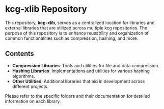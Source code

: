 # kcg-xlib Repository

This repository, **kcg-xlib**, serves as a centralized location for libraries and external libraries that are utilized across multiple kcg repositories. The purpose of this repository is to enhance reusability and organization of common functionalities such as compression, hashing, and more.

## Contents

- **Compression Libraries**: Tools and utilities for file and data compression.
- **Hashing Libraries**: Implementations and utilities for various hashing algorithms.
- **Other Utilities**: Additional libraries that aid in development across different projects.

Please refer to the specific folders and their documentation for detailed information on each library.